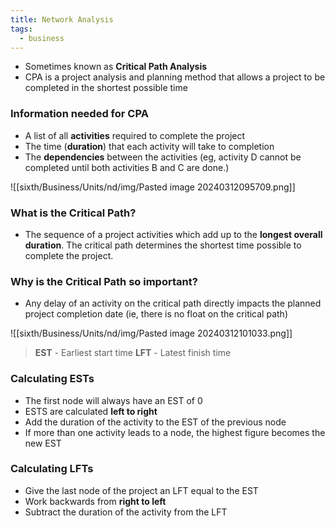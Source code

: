 ```yaml
---
title: Network Analysis
tags:
  - business
---
```

- Sometimes known as **Critical Path Analysis**
- CPA is a project analysis and planning method that allows a project to be completed in the shortest possible time

### Information needed for CPA

- A list of all **activities** required to complete the project
- The time (**duration**) that each activity will take to completion
- The **dependencies** between the activities (eg, activity D cannot be completed until both activities B and C are done.)

![[sixth/Business/Units/nd/img/Pasted image 20240312095709.png]]

### What is the Critical Path?

- The sequence of a project activities which add up to the **longest overall duration**. The critical path determines the shortest time possible to complete the project.
### Why is the Critical Path so important?

- Any delay of an activity on the critical path directly impacts the planned project completion date (ie, there is no float on the critical path)


![[sixth/Business/Units/nd/img/Pasted image 20240312101033.png]]
> **EST** - Earliest start time
> **LFT** - Latest finish time

### Calculating ESTs

- The first node will always have an EST of 0
- ESTS are calculated **left to right**
- Add the duration of the activity to the EST of the previous node
- If more than one activity leads to a node, the highest figure becomes the new EST

### Calculating LFTs

- Give the last node of the project an LFT equal to the EST
- Work backwards from **right to left**
- Subtract the duration of the activity from the LFT

